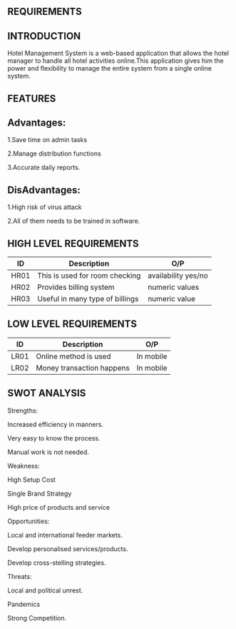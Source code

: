REQUIREMENTS
--------------------------
INTRODUCTION
--------------------------
Hotel Management System is a web-based application that allows the hotel manager to handle all hotel activities online.This application gives him the power and flexibility to manage the entire system from a single online system.

FEATURES
-------------------
Advantages:
--------------------
1.Save time on admin tasks

2.Manage distribution functions

3.Accurate daily reports.

DisAdvantages:
-----------------------
1.High risk of virus attack

2.All of them needs to be trained in software.

HIGH LEVEL REQUIREMENTS
 ----------------------------------
 |ID | Description|O/P|
 |--| --|  --|
 |HR01 |This is used for room checking|availability yes/no|
 |HR02 |Provides billing system|numeric values|
 |HR03 |Useful in many type of billings|numeric value|
 
 
 
 LOW LEVEL REQUIREMENTS
 ----------------------------------------
 |ID | Description|O/P
 |--| --|  --|
 |LR01 |Online method is used|In mobile|
 |LR02 |Money transaction happens|In mobile|
 
 SWOT ANALYSIS
 -------------------------------
 Strengths:
 
 Increased efficiency in manners.
 
 Very easy to know the process.
 
 Manual work is not needed.
 
 Weakness:
 
 High Setup Cost
 
 Single Brand Strategy
 
 High price of products and service
 
 Opportunities:
 
 Local and international feeder markets.
 
 Develop personalised services/products.
 
 Develop cross-stelling strategies.
 
 Threats:
 
 Local and political unrest.
 
 Pandemics
 
 Strong Competition.
 
 
